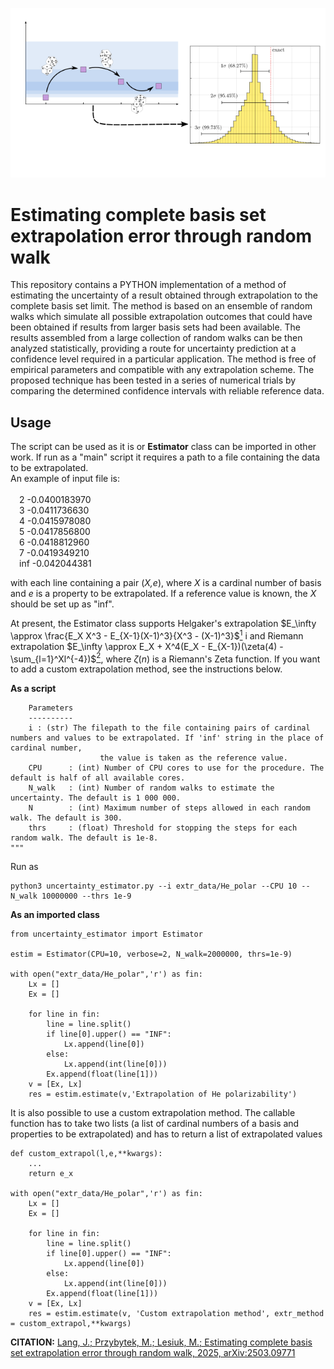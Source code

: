![](toc.png?raw=true "Estimating complete basis set extrapolation error through random walk")

<h1>Estimating complete basis set extrapolation error through random walk</h1>

This repository contains a PYTHON implementation of a method of estimating the uncertainty of a result obtained through extrapolation to the complete basis set limit.
The method is based on an ensemble of random walks which simulate all possible extrapolation outcomes that could have been obtained if results from larger basis sets had been available.
The results assembled from a large collection of random walks can be then analyzed statistically, providing a route for uncertainty prediction at a confidence level required in a particular application.
The method is free of empirical parameters and compatible with any extrapolation scheme. The proposed technique has been tested in a series of numerical trials by comparing the determined confidence intervals with reliable reference data.

<h2>Usage</h2>

The script can be used as it is or <b>Estimator</b> class can be imported in other work.
If run as a "main" script it requires a path to a file containing the data to be extrapolated.<br>
An example of input file is:<br><br>
             &emsp;2    -0.0400183970<br>
             &emsp;3    -0.0411736630<br>
             &emsp;4    -0.0415978080<br>
             &emsp;5    -0.0417856800<br>
             &emsp;6    -0.0418812960<br>
             &emsp;7    -0.0419349210<br>
             &emsp;inf  -0.042044381<br>

with each line containing a pair (<i>X,e</i>), where <i>X</i> is a cardinal number of basis and <i>e</i> is a property to be extrapolated. If a reference value is known, the <i>X</i> should be set up as "inf". 

At present, the Estimator class supports Helgaker's extrapolation $E_\infty \approx \frac{E_X X^3 - E_{X-1}(X-1)^3}{X^3 - (X-1)^3}$[<sup>1</sup>](https://pubs.aip.org/aip/jcp/article/106/23/9639/293509/Basis-set-convergence-of-correlated-calculations) i
and Riemann extrapolation $E_\infty \approx E_X +  X^4(E_X - E_{X-1})(\zeta(4) - \sum_{l=1}^Xl^{-4})$[<sup>2</sup>](https://pubs.acs.org/doi/full/10.1021/acs.jctc.9b00705), where $\zeta(n)$ is a Riemann's Zeta function. If you want to add a custom extrapolation method, see the instructions below.

<b>As a script</b>

        Parameters
        ----------
        i : (str) The filepath to the file containing pairs of cardinal numbers and values to be extrapolated. If 'inf' string in the place of cardinal number, 
                        the value is taken as the reference value.
        CPU      : (int) Number of CPU cores to use for the procedure. The default is half of all available cores.
        N_walk   : (int) Number of random walks to estimate the uncertainty. The default is 1 000 000.
        N        : (int) Maximum number of steps allowed in each random walk. The default is 300.
        thrs     : (float) Threshold for stopping the steps for each random walk. The default is 1e-8.
    """ 

Run as 

````
python3 uncertainty_estimator.py --i extr_data/He_polar --CPU 10 --N_walk 10000000 --thrs 1e-9
````
<b>As an imported class</b>
````{python3}
from uncertainty_estimator import Estimator

estim = Estimator(CPU=10, verbose=2, N_walk=2000000, thrs=1e-9)
    
with open("extr_data/He_polar",'r') as fin:
    Lx = []
    Ex = []

    for line in fin:
        line = line.split()
        if line[0].upper() == "INF":
            Lx.append(line[0])
        else:
            Lx.append(int(line[0]))
        Ex.append(float(line[1]))
    v = [Ex, Lx]
    res = estim.estimate(v,'Extrapolation of He polarizability')
````
It is also possible to use a custom extrapolation method. The callable function has to take two lists (a list of cardinal numbers of a basis and properties to be extrapolated) and has to return a list of extrapolated values
````{python3}
def custom_extrapol(l,e,**kwargs):
    ...
    return e_x
    
with open("extr_data/He_polar",'r') as fin:
    Lx = []
    Ex = []

    for line in fin:
        line = line.split()
        if line[0].upper() == "INF":
            Lx.append(line[0])
        else:
            Lx.append(int(line[0]))
        Ex.append(float(line[1]))
    v = [Ex, Lx]
    res = estim.estimate(v, 'Custom extrapolation method', extr_method = custom_extrapol,**kwargs)
````

<b>CITATION:</b> [Lang, J.; Przybytek, M.; Lesiuk, M.; Estimating complete basis set extrapolation error through random walk, 2025, arXiv:2503.09771](https://arxiv.org/abs/2503.09771)
         
